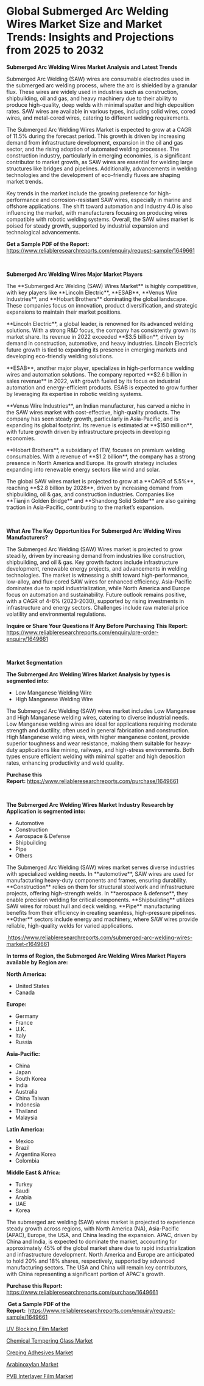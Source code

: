 <p><h1>Global Submerged Arc Welding Wires Market Size and Market Trends: Insights and Projections from 2025 to 2032</h1></p><p><strong>Submerged Arc Welding Wires Market Analysis and Latest Trends</strong></p>
<p><p>Submerged Arc Welding (SAW) wires are consumable electrodes used in the submerged arc welding process, where the arc is shielded by a granular flux. These wires are widely used in industries such as construction, shipbuilding, oil and gas, and heavy machinery due to their ability to produce high-quality, deep welds with minimal spatter and high deposition rates. SAW wires are available in various types, including solid wires, cored wires, and metal-cored wires, catering to different welding requirements.</p><p>The Submerged Arc Welding Wires Market is expected to grow at a CAGR of 11.5% during the forecast period. This growth is driven by increasing demand from infrastructure development, expansion in the oil and gas sector, and the rising adoption of automated welding processes. The construction industry, particularly in emerging economies, is a significant contributor to market growth, as SAW wires are essential for welding large structures like bridges and pipelines. Additionally, advancements in welding technologies and the development of eco-friendly fluxes are shaping market trends.</p><p>Key trends in the market include the growing preference for high-performance and corrosion-resistant SAW wires, especially in marine and offshore applications. The shift toward automation and Industry 4.0 is also influencing the market, with manufacturers focusing on producing wires compatible with robotic welding systems. Overall, the SAW wires market is poised for steady growth, supported by industrial expansion and technological advancements.</p></p>
<p><strong>Get a Sample PDF of the Report:&nbsp;</strong> <a href="https://www.reliableresearchreports.com/enquiry/request-sample/1649661?utm_campaign=123&utm_medium=2&utm_source=Github&utm_content=ia&utm_term=27012025&utm_id=submerged-arc-welding-wires">https://www.reliableresearchreports.com/enquiry/request-sample/1649661</a></p>
<p>&nbsp;</p>
<p><strong>Submerged Arc Welding Wires Major Market Players</strong></p>
<p><p>The **Submerged Arc Welding (SAW) Wires Market** is highly competitive, with key players like **Lincoln Electric**, **ESAB**, **Venus Wire Industries**, and **Hobart Brothers** dominating the global landscape. These companies focus on innovation, product diversification, and strategic expansions to maintain their market positions.</p><p>**Lincoln Electric**, a global leader, is renowned for its advanced welding solutions. With a strong R&D focus, the company has consistently grown its market share. Its revenue in 2022 exceeded **$3.5 billion**, driven by demand in construction, automotive, and heavy industries. Lincoln Electric’s future growth is tied to expanding its presence in emerging markets and developing eco-friendly welding solutions.</p><p>**ESAB**, another major player, specializes in high-performance welding wires and automation solutions. The company reported **$2.6 billion in sales revenue** in 2022, with growth fueled by its focus on industrial automation and energy-efficient products. ESAB is expected to grow further by leveraging its expertise in robotic welding systems.</p><p>**Venus Wire Industries**, an Indian manufacturer, has carved a niche in the SAW wires market with cost-effective, high-quality products. The company has seen steady growth, particularly in Asia-Pacific, and is expanding its global footprint. Its revenue is estimated at **$150 million**, with future growth driven by infrastructure projects in developing economies.</p><p>**Hobart Brothers**, a subsidiary of ITW, focuses on premium welding consumables. With a revenue of **$1.2 billion**, the company has a strong presence in North America and Europe. Its growth strategy includes expanding into renewable energy sectors like wind and solar.</p><p>The global SAW wires market is projected to grow at a **CAGR of 5.5%**, reaching **$2.8 billion by 2028**, driven by increasing demand from shipbuilding, oil & gas, and construction industries. Companies like **Tianjin Golden Bridge** and **Shandong Solid Solder** are also gaining traction in Asia-Pacific, contributing to the market’s expansion.</p></p>
<p>&nbsp;</p>
<p><strong>What Are The Key Opportunities For Submerged Arc Welding Wires Manufacturers?</strong></p>
<p><p>The Submerged Arc Welding (SAW) Wires market is projected to grow steadily, driven by increasing demand from industries like construction, shipbuilding, and oil & gas. Key growth factors include infrastructure development, renewable energy projects, and advancements in welding technologies. The market is witnessing a shift toward high-performance, low-alloy, and flux-cored SAW wires for enhanced efficiency. Asia-Pacific dominates due to rapid industrialization, while North America and Europe focus on automation and sustainability. Future outlook remains positive, with a CAGR of 4-6% (2023-2030), supported by rising investments in infrastructure and energy sectors. Challenges include raw material price volatility and environmental regulations.</p></p>
<p><strong>Inquire or Share Your Questions If Any Before Purchasing This Report:</strong> <a href="https://www.reliableresearchreports.com/enquiry/pre-order-enquiry/1649661?utm_campaign=123&utm_medium=2&utm_source=Github&utm_content=ia&utm_term=27012025&utm_id=submerged-arc-welding-wires">https://www.reliableresearchreports.com/enquiry/pre-order-enquiry/1649661</a></p>
<p>&nbsp;</p>
<p><strong>Market Segmentation</strong></p>
<p><strong>The Submerged Arc Welding Wires Market Analysis by types is segmented into:</strong></p>
<p><ul><li>Low Manganese Welding Wire</li><li>High Manganese Welding Wire</li></ul></p>
<p><p>The Submerged Arc Welding (SAW) wires market includes Low Manganese and High Manganese welding wires, catering to diverse industrial needs. Low Manganese welding wires are ideal for applications requiring moderate strength and ductility, often used in general fabrication and construction. High Manganese welding wires, with higher manganese content, provide superior toughness and wear resistance, making them suitable for heavy-duty applications like mining, railways, and high-stress environments. Both types ensure efficient welding with minimal spatter and high deposition rates, enhancing productivity and weld quality.</p></p>
<p><strong>Purchase this Report:&nbsp;</strong><a href="https://www.reliableresearchreports.com/purchase/1649661?utm_campaign=123&utm_medium=2&utm_source=Github&utm_content=ia&utm_term=27012025&utm_id=submerged-arc-welding-wires">https://www.reliableresearchreports.com/purchase/1649661</a></p>
<p>&nbsp;</p>
<p><strong>The Submerged Arc Welding Wires Market Industry Research by Application is segmented into:</strong></p>
<p><ul><li>Automotive</li><li>Construction</li><li>Aerospace & Defense</li><li>Shipbuilding</li><li>Pipe</li><li>Others</li></ul></p>
<p><p>The Submerged Arc Welding (SAW) wires market serves diverse industries with specialized welding needs. In **automotive**, SAW wires are used for manufacturing heavy-duty components and frames, ensuring durability. **Construction** relies on them for structural steelwork and infrastructure projects, offering high-strength welds. In **aerospace & defense**, they enable precision welding for critical components. **Shipbuilding** utilizes SAW wires for robust hull and deck welding. **Pipe** manufacturing benefits from their efficiency in creating seamless, high-pressure pipelines. **Other** sectors include energy and machinery, where SAW wires provide reliable, high-quality welds for varied applications.</p></p>
<p><a href="https://www.reliableresearchreports.com/submerged-arc-welding-wires-market-r1649661?utm_campaign=123&utm_medium=2&utm_source=Github&utm_content=ia&utm_term=27012025&utm_id=submerged-arc-welding-wires">&nbsp;https://www.reliableresearchreports.com/submerged-arc-welding-wires-market-r1649661</a></p>
<p><strong>In terms of Region, the Submerged Arc Welding Wires Market Players available by Region are:</strong></p>
<p>
    <p> <strong> North America: </strong>
        <ul>
            <li>United States</li>
            <li>Canada</li>
        </ul>
        </p> 
    <p> <strong> Europe: </strong>
        <ul>
            <li>Germany</li>
            <li>France</li>
            <li>U.K.</li>
            <li>Italy</li>
            <li>Russia</li>
        </ul>
        </p> 
    <p> <strong> Asia-Pacific: </strong>
        <ul>
            <li>China</li>
            <li>Japan</li>
            <li>South Korea</li>
            <li>India</li>
            <li>Australia</li>
            <li>China Taiwan</li>
            <li>Indonesia</li>
            <li>Thailand</li>
            <li>Malaysia</li>
        </ul>
        </p> 
    <p> <strong> Latin America: </strong>
        <ul>
            <li>Mexico</li>
            <li>Brazil</li>
            <li>Argentina Korea</li>
            <li>Colombia</li>
        </ul>
        </p> 
    <p> <strong> Middle East & Africa: </strong>
        <ul>
            <li>Turkey</li>
            <li>Saudi</li>
            <li>Arabia</li>
            <li>UAE</li>
            <li>Korea</li>
        </ul>
    </p>
    </p>
<p><p>The submerged arc welding (SAW) wires market is projected to experience steady growth across regions, with North America (NA), Asia-Pacific (APAC), Europe, the USA, and China leading the expansion. APAC, driven by China and India, is expected to dominate the market, accounting for approximately 45% of the global market share due to rapid industrialization and infrastructure development. North America and Europe are anticipated to hold 20% and 18% shares, respectively, supported by advanced manufacturing sectors. The USA and China will remain key contributors, with China representing a significant portion of APAC's growth.</p></p>
<p><strong>Purchase this Report: </strong><a href="https://www.reliableresearchreports.com/purchase/1649661?utm_campaign=123&utm_medium=2&utm_source=Github&utm_content=ia&utm_term=27012025&utm_id=submerged-arc-welding-wires">https://www.reliableresearchreports.com/purchase/1649661</a></p>
<p>&nbsp;<strong>Get a Sample PDF of the Report:&nbsp;&nbsp;</strong><a href="https://www.reliableresearchreports.com/enquiry/request-sample/1649661?utm_campaign=123&utm_medium=2&utm_source=Github&utm_content=ia&utm_term=27012025&utm_id=submerged-arc-welding-wires">https://www.reliableresearchreports.com/enquiry/request-sample/1649661</a></p>
<p><strong></strong></p>
<p><p><a href="https://github.com/ternainglin/Market-Research-Report-List-1/blob/main/uv-blocking-film-market.md?utm_campaign=123&utm_medium=2&utm_source=Github&utm_content=ia&utm_term=27012025&utm_id=submerged-arc-welding-wires">UV Blocking Film Market</a></p><p><a href="https://github.com/lalolatiot/Market-Research-Report-List-1/blob/main/chemical-tempering-glass-market.md?utm_campaign=123&utm_medium=2&utm_source=Github&utm_content=ia&utm_term=27012025&utm_id=submerged-arc-welding-wires">Chemical Tempering Glass Market</a></p><p><a href="https://github.com/penglatilles/Market-Research-Report-List-1/blob/main/creping-adhesives-market.md?utm_campaign=123&utm_medium=2&utm_source=Github&utm_content=ia&utm_term=27012025&utm_id=submerged-arc-welding-wires">Creping Adhesives Market</a></p><p><a href="https://github.com/zurubting/Market-Research-Report-List-1/blob/main/arabinoxylan-market.md?utm_campaign=123&utm_medium=2&utm_source=Github&utm_content=ia&utm_term=27012025&utm_id=submerged-arc-welding-wires">Arabinoxylan Market</a></p><p><a href="https://github.com/saaindosya/Market-Research-Report-List-1/blob/main/pvb-interlayer-film-market.md?utm_campaign=123&utm_medium=2&utm_source=Github&utm_content=ia&utm_term=27012025&utm_id=submerged-arc-welding-wires">PVB Interlayer Film Market</a></p></p>